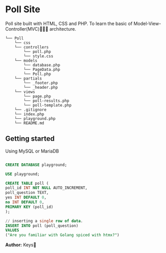 # Poll Site
Poll site built with HTML, CSS and PHP. To learn the basic of Model-View-Controller(MVC)👩🏽‍💻 architecture.

```
└── Poll
    └── css
    └── controllers
        └── poll.php
        └── style.css
    └── models
        └── database.php
        └── PageData.php
        └── Poll.php
    └── partials
        └── _footer.php
        └── _header.php
    └── views
        └── page.php
        └── poll-results.php
        └── poll-template.php
    └── .gitignore
    └── index.php
    └── playground.php
    └── README.md
```
## Getting started
Using MySQL or MariaDB
``` sql

CREATE DATABASE playground;

USE playground;

CREATE TABLE poll (
poll_id INT NOT NULL AUTO_INCREMENT,
poll_question TEXT,
yes INT DEFAULT 0,
no INT DEFAULT 0,
PRIMARY KEY (poll_id)
);

// inserting a single row of data.
INSERT INTO poll (poll_question) 
VALUES
("Are you familiar with Golang spiced with htmx?")
```
**Author:** Keys🚀
